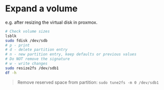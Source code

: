# Expand a volume 
e.g. after resizing the virtual disk in proxmox. 

```bash
# Check volume sizes
lsblk
sudo fdisk /dev/sdb
# p - print
# d - delete partition entry
# n - new partition entry, keep defaults or previous values
# Do NOT remove the signature
# w - write changes
sudo resize2fs /dev/sdb1
df -h

```

> Remove reserved space from partition: `sudo tune2fs -m 0 /dev/sdb1`
